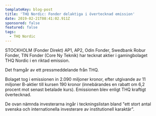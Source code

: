 ```yaml
---
templateKey: blog-post
title: 'THQ Nordic: Fonder delaktiga i övertecknad emission'
date: 2019-02-21T08:41:02.911Z
sponsored: false
featured: false
tags:
  - THQ Nordic
---
```

STOCKHOLM (Fonder Direkt) AP1, AP2, Odin Fonder, Swedbank Robur Fonder, TIN Fonder (Core Ny Teknik) har tecknat aktier i gamingbolaget THQ Nordic i en riktad emission.

Det framgår av ett pressmeddelande från THQ.

Bolaget tog i emissionen in 2.090 miljoner kronor, efter utgivande av 11 miljoner B-aktier till kursen 190 kronor (innebärandes en rabatt om 6,2 procent mot senast betalade kurs). Emissionen blev enligt THQ kraftigt övertecknad.

De ovan nämnda investerarna ingår i teckningslistan bland "ett stort antal svenska och internationella investerare av institutionell karaktär".
